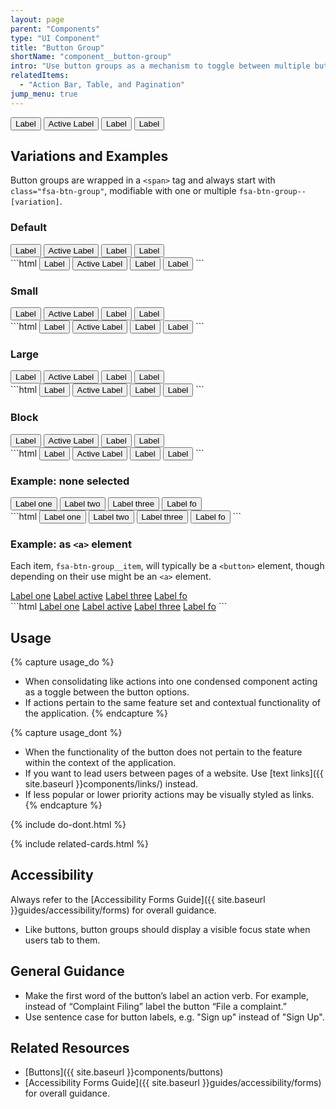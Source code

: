 ```yaml
---
layout: page
parent: "Components"
type: "UI Component"
title: "Button Group"
shortName: "component__button-group"
intro: "Use button groups as a mechanism to toggle between multiple button actions."
relatedItems:
  - "Action Bar, Table, and Pagination"
jump_menu: true
---
```


<div class="ds-preview">
  <span class="fsa-btn-group" role="group" aria-label="Label describing this group">
    <button class="fsa-btn-group__item" type="button">Label</button>
    <button class="fsa-btn-group__item fsa-btn-group__item--active" aria-selected="true" type="button">Active Label</button>
    <button class="fsa-btn-group__item" type="button">Label</button>
    <button class="fsa-btn-group__item" type="button">Label</button>
  </span>
</div>

## Variations and Examples

Button groups are wrapped in a `<span>` tag and always start with `class="fsa-btn-group"`, modifiable with one or multiple `fsa-btn-group--[variation]`.

### Default

<div class="ds-preview">
  <span class="fsa-btn-group" role="group" aria-label="Label describing this group">
    <button class="fsa-btn-group__item" type="button">Label</button>
    <button class="fsa-btn-group__item fsa-btn-group__item--active" aria-selected="true" type="button">Active Label</button>
    <button class="fsa-btn-group__item" type="button">Label</button>
    <button class="fsa-btn-group__item" type="button">Label</button>
  </span>
</div>
```html
<span class="fsa-btn-group" role="group" aria-label="Label describing this group">
  <button class="fsa-btn-group__item" type="button">Label</button>
  <button class="fsa-btn-group__item fsa-btn-group__item--active" aria-selected="true" type="button">Active Label</button>
  <button class="fsa-btn-group__item" type="button">Label</button>
  <button class="fsa-btn-group__item" type="button">Label</button>
</span>
```

### Small

<div class="ds-preview">
  <span class="fsa-btn-group fsa-btn-group--small" role="group" aria-label="Label describing this group">
    <button class="fsa-btn-group__item" type="button">Label</button>
    <button class="fsa-btn-group__item fsa-btn-group__item--active" aria-selected="true" type="button">Active Label</button>
    <button class="fsa-btn-group__item" type="button">Label</button>
    <button class="fsa-btn-group__item" type="button">Label</button>
  </span>
</div>
```html
<span class="fsa-btn-group fsa-btn-group--small" role="group" aria-label="Label describing this group">
  <button class="fsa-btn-group__item" type="button">Label</button>
  <button class="fsa-btn-group__item fsa-btn-group__item--active" aria-selected="true" type="button">Active Label</button>
  <button class="fsa-btn-group__item" type="button">Label</button>
  <button class="fsa-btn-group__item" type="button">Label</button>
</span>
```


### Large

<div class="ds-preview">
  <span class="fsa-btn-group fsa-btn-group--large" role="group" aria-label="Label describing this group">
    <button class="fsa-btn-group__item" type="button">Label</button>
    <button class="fsa-btn-group__item fsa-btn-group__item--active" aria-selected="true" type="button">Active Label</button>
    <button class="fsa-btn-group__item" type="button">Label</button>
    <button class="fsa-btn-group__item" type="button">Label</button>
  </span>
</div>
```html
<span class="fsa-btn-group fsa-btn-group--large" role="group" aria-label="Label describing this group">
  <button class="fsa-btn-group__item" type="button">Label</button>
  <button class="fsa-btn-group__item fsa-btn-group__item--active" aria-selected="true" type="button">Active Label</button>
  <button class="fsa-btn-group__item" type="button">Label</button>
  <button class="fsa-btn-group__item" type="button">Label</button>
</span>
```


### Block

<div class="ds-preview">
  <span class="fsa-btn-group fsa-btn-group--block" role="group" aria-label="Label describing this group">
    <button class="fsa-btn-group__item" type="button">Label</button>
    <button class="fsa-btn-group__item fsa-btn-group__item--active" aria-selected="true" type="button">Active Label</button>
    <button class="fsa-btn-group__item" type="button">Label</button>
    <button class="fsa-btn-group__item" type="button">Label</button>
  </span>
</div>
```html
<span class="fsa-btn-group fsa-btn-group--block" role="group" aria-label="Label describing this group">
  <button class="fsa-btn-group__item" type="button">Label</button>
  <button class="fsa-btn-group__item fsa-btn-group__item--active" aria-selected="true" type="button">Active Label</button>
  <button class="fsa-btn-group__item" type="button">Label</button>
  <button class="fsa-btn-group__item" type="button">Label</button>
</span>
```

### Example: none selected

<div class="ds-preview">
  <span class="fsa-btn-group" role="group" aria-label="Label describing this group">
  <button class="fsa-btn-group__item" type="button">Label one</button>
  <button class="fsa-btn-group__item" type="button">Label two</button>
  <button class="fsa-btn-group__item" type="button">Label three</button>
  <button class="fsa-btn-group__item" type="button">Label fo</button>
  </span>
</div>
```html
<span class="fsa-btn-group" role="group" aria-label="Label describing this group">
  <button class="fsa-btn-group__item" type="button">Label one</button>
  <button class="fsa-btn-group__item" type="button">Label two</button>
  <button class="fsa-btn-group__item" type="button">Label three</button>
  <button class="fsa-btn-group__item" type="button">Label fo</button>
</span>
```

### Example: as `<a>` element

Each item, `fsa-btn-group__item`, will typically be a `<button>` element, though depending on their use might be an `<a>` element.

<div class="ds-preview">
  <span class="fsa-btn-group" role="group" aria-label="Label describing this group">
    <a class="fsa-btn-group__item" href="link.html">Label one</a>
    <a class="fsa-btn-group__item fsa-btn-group__item--active" href="link.html">Label active</a>
    <a class="fsa-btn-group__item" href="link.html">Label three</a>
    <a class="fsa-btn-group__item" href="link.html">Label fo</a>
  </span>
</div>
```html
<span class="fsa-btn-group" role="group" aria-label="Label describing this group">
  <a class="fsa-btn-group__item" href="link.html">Label one</a>
  <a class="fsa-btn-group__item fsa-btn-group__item--active" href="link.html">Label active</a>
  <a class="fsa-btn-group__item" href="link.html">Label three</a>
  <a class="fsa-btn-group__item" href="link.html">Label fo</a>
</span>
```

## Usage

{% capture usage_do %}
* When consolidating like actions into one condensed component acting as a toggle between the button options.
* If actions pertain to the same feature set and contextual functionality of the application.
{% endcapture %}

{% capture usage_dont %}
* When the functionality of the button does not pertain to the feature within the context of the application.
* If you want to lead users between pages of a website. Use [text links]({{ site.baseurl }}components/links/) instead.
* If less popular or lower priority actions may be visually styled as links.
{% endcapture %}

{% include do-dont.html %}

{% include related-cards.html %}

## Accessibility

Always refer to the [Accessibility Forms Guide]({{ site.baseurl }}guides/accessibility/forms) for overall guidance.

* Like buttons, button groups should display a visible focus state when users tab to them.

## General Guidance

* Make the first word of the button’s label an action verb. For example, instead of “Complaint Filing” label the button “File a complaint.”
* Use sentence case for button labels, e.g. "Sign up" instead of "Sign Up".


## Related Resources

* [Buttons]({{ site.baseurl }}components/buttons)
* [Accessibility Forms Guide]({{ site.baseurl }}guides/accessibility/forms) for overall guidance.
